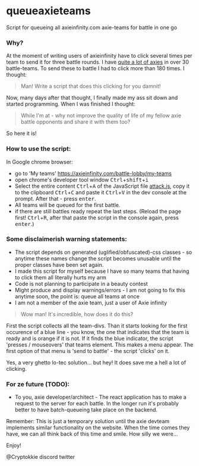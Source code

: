 # queueaxieteams
Script for queueing all axieinfinity.com axie-teams for battle in one go 

### Why?
At the moment of writing users of axieinfinity have to click several times per team to send it for three battle rounds.
I have [quite a lot of axies](https://axieinfinity.com/profile/0xa374a95b8246cc6d9c5bb660a913571be8c2d8aa) in over 30 battle-teams. To send these to battle I had to click more than 180 times. 
I thought:
> Man! Write a script that does this clicking for you damnit!

Now, many days after that thought, I finally made my ass sit down and started programming.
When I was finished I thought:
> While I'm at - why not improve the quality of life of my fellow axie battle opponents and share it with them too?

So here it is!

### How to use the script:

  In Google chrome browser:
  - go to 'My teams' https://axieinfinity.com/battle-lobby/my-teams
  - open chrome's developer tool window <kbd>Ctrl</kbd>+<kbd>shift</kbd>+<kbd>i</kbd>
  - Select the entire content <kbd>Ctrl</kbd>+<kbd>A</kbd> of the JavaScript file [attack.js](https://raw.githubusercontent.com/Cryptokkie/queueaxieteams/master/attack.js), copy it to the clipboard <kbd>Ctrl</kbd>+<kbd>C</kbd> and paste it <kbd>Ctrl</kbd>+<kbd>V</kbd> in the dev console at the prompt. After that - press <kbd>enter</kbd>.
  - All teams will be queued for the first battle.
  - if there are still battles ready repeat the last steps. (Reload the page first! <kbd>Ctrl</kbd>+<kbd>R</kbd>, after that paste the script in the console again, press <kbd>enter</kbd>.)


### Some disclaimerish warning statements:
- The script depends on generated (uglified/obfuscated)-css classes - so anytime these names change the script becomes unusable until the proper classes have been set again.
- I made this script for myself because I have so many teams that having to click them all literally hurts my arm
- Code is not planning to participate in a beauty contest
- Might produce and display warnings/errors - I am not going to fix this anytime soon, the point is: queue all teams at once
- I am not a member of the axie team, just a user of Axie infinity

> Wow man! It's incredible, how does it do this?

First the script collects all the team-divs.
Than it starts looking for the first occurence of a blue line - you know, the one that indicates that the team is ready and is orange if it is not.
If it finds the blue indicator, the script 'presses / mouseovers' that teams element. 
This makes a menu appear. The first option of that menu is 'send to battle' - the script 'clicks' on it. 

Yes, a very ghetto lo-tec solution... but hey! It does save me a hell a lot of clicking.

### For ze future (TODO):
- To you, axie developer/architect - The react application has to make a request to the server for each battle. In the longer run it's probably better to have batch-queueing take place on the backend.

Remember: This is just a temporary solution until the axie devteam implements similar functionality on the website. When the time comes they have, we can all think back of this time and smile. How silly we were...

Enjoy! 

@Cryptokkie discord twitter
